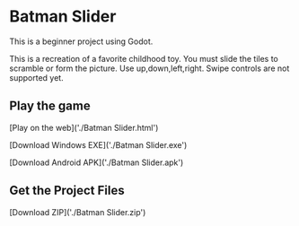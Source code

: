 # Batman Slider

This is a beginner project using Godot. 

This is a recreation of a favorite childhood toy. You must slide the tiles to scramble or form the picture. 
Use up,down,left,right. Swipe controls are not supported yet.

## Play the game

[Play on the web]('./Batman Slider.html')

[Download Windows EXE]('./Batman Slider.exe')

[Download Android APK]('./Batman Slider.apk')

## Get the Project Files

[Download ZIP]('./Batman Slider.zip')